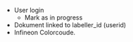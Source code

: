 - User login
    - Mark as in progress
- Dokument linked to  labeller_id (userid)
- Infineon Colorcoude.

